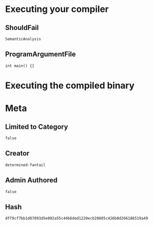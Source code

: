 # Executing your compiler

## ShouldFail

```
SemanticAnalysis
```

## ProgramArgumentFile

```
int main() {}
```

# Executing the compiled binary

# Meta

## Limited to Category

```
false
```

## Creator

```
determined-fantail
```

## Admin Authored

```
false
```

## Hash

```
dff9cf7bb1d87093d5e002a55c44b6ded1220ecb20605c426b8d266186519a49
```
